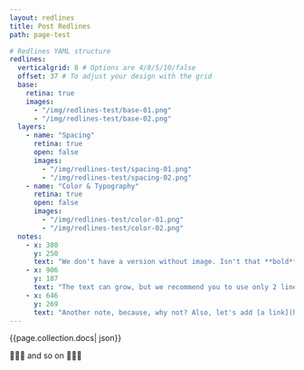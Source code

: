 ```yaml
---
layout: redlines
title: Post Redlines
path: page-test

# Redlines YAML structure
redlines:
  verticalgrid: 8 # Options are 4/8/5/10/false
  offset: 37 # To adjust your design with the grid
  base:
    retina: true
    images: 
      - "/img/redlines-test/base-01.png"
      - "/img/redlines-test/base-02.png"
  layers:
    - name: "Spacing"
      retina: true
      open: false
      images: 
        - "/img/redlines-test/spacing-01.png"
        - "/img/redlines-test/spacing-02.png"
    - name: "Color & Typography"
      retina: true
      open: false
      images: 
        - "/img/redlines-test/color-01.png"
        - "/img/redlines-test/color-02.png"
  notes:
    - x: 380
      y: 250
      text: "We don't have a version without image. Isn't that **bold**?"
    - x: 906
      y: 187
      text: "The text can grow, but we recommend you to use only 2 line headlines"
    - x: 646
      y: 269
      text: "Another note, because, why not? Also, let's add [a link](https://www.etsy.com/)"
---
```


{{page.collection.docs| json}}

:metal::metal::metal: and so on :metal::metal::metal:
